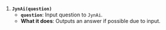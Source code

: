 1. **`JynAi(question)`**
   - **`question`**: Input question to `JynAi`.
   - **What it does**: Outputs an answer if possible due to input.